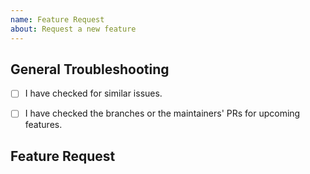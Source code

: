 ```yaml
---
name: Feature Request
about: Request a new feature
---
```


## General Troubleshooting

<!--
  Hey there! Before you report a bug or suggest a new feature,
  please make sure to follow these steps first!
-->
  
- [ ] I have checked for similar issues.
- [ ] I have checked the branches or the maintainers' PRs for upcoming features.


## Feature Request

<!--
Provide a small description of the feature you want to have added. 
-->


